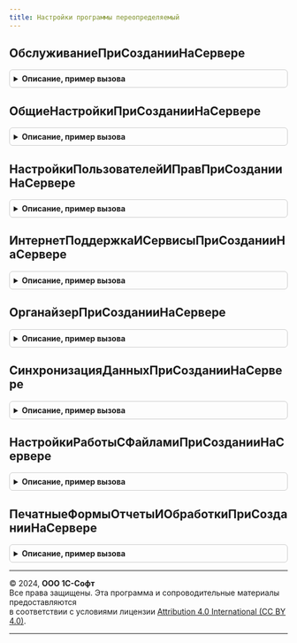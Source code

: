 ```yaml
---
title: Настройки программы переопределяемый
---
```



## ОбслуживаниеПриСозданииНаСервере
<details style="margin: 1em 0; padding: 0.5em; border: 1px solid #ccc; border-radius: 6px;">

<summary style="font-weight: bold; cursor: pointer;">Описание, пример вызова</summary>

```bsl

// Предназначена для внесения изменений в форму Обслуживание обработки
// ПанельАдминистрированияБСП без снятия формы с поддержки.
//
// Параметры:
//  Форма - ФормаКлиентскогоПриложения - для внесения изменений.
//
Процедура ОбслуживаниеПриСозданииНаСервере(Форма) Экспорт
```

Пример вызова
```bsl
НастройкиПрограммыПереопределяемый.ОбслуживаниеПриСозданииНаСервере(Форма) 
```
</details>

## ОбщиеНастройкиПриСозданииНаСервере
<details style="margin: 1em 0; padding: 0.5em; border: 1px solid #ccc; border-radius: 6px;">

<summary style="font-weight: bold; cursor: pointer;">Описание, пример вызова</summary>

```bsl

// Предназначена для внесения изменений в форму ОбщиеНастройки обработки
// ПанельАдминистрированияБСП без снятия формы с поддержки.
//
// Параметры:
//  Форма - ФормаКлиентскогоПриложения - для внесения изменений.
//
Процедура ОбщиеНастройкиПриСозданииНаСервере(Форма) Экспорт
```

Пример вызова
```bsl
НастройкиПрограммыПереопределяемый.ОбщиеНастройкиПриСозданииНаСервере(Форма) 
```
</details>

## НастройкиПользователейИПравПриСозданииНаСервере
<details style="margin: 1em 0; padding: 0.5em; border: 1px solid #ccc; border-radius: 6px;">

<summary style="font-weight: bold; cursor: pointer;">Описание, пример вызова</summary>

```bsl

// Предназначена для внесения изменений в форму Обслуживание обработки
// ПанельАдминистрированияБСП без снятия формы с поддержки.
//
// Параметры:
//  Форма - ФормаКлиентскогоПриложения - для внесения изменений.
//
Процедура НастройкиПользователейИПравПриСозданииНаСервере(Форма) Экспорт
```

Пример вызова
```bsl
НастройкиПрограммыПереопределяемый.НастройкиПользователейИПравПриСозданииНаСервере(Форма) 
```
</details>

## ИнтернетПоддержкаИСервисыПриСозданииНаСервере
<details style="margin: 1em 0; padding: 0.5em; border: 1px solid #ccc; border-radius: 6px;">

<summary style="font-weight: bold; cursor: pointer;">Описание, пример вызова</summary>

```bsl

// Предназначена для внесения изменений в форму ИнтернетПоддержкаИСервисы обработки
// ПанельАдминистрированияБСП без снятия формы с поддержки.
//
// Параметры:
//  Форма - ФормаКлиентскогоПриложения - для внесения изменений.
//
Процедура ИнтернетПоддержкаИСервисыПриСозданииНаСервере(Форма) Экспорт
```

Пример вызова
```bsl
НастройкиПрограммыПереопределяемый.ИнтернетПоддержкаИСервисыПриСозданииНаСервере(Форма) 
```
</details>

## ОрганайзерПриСозданииНаСервере
<details style="margin: 1em 0; padding: 0.5em; border: 1px solid #ccc; border-radius: 6px;">

<summary style="font-weight: bold; cursor: pointer;">Описание, пример вызова</summary>

```bsl

// Предназначена для внесения изменений в форму Органайзер обработки
// ПанельАдминистрированияБСП без снятия формы с поддержки.
//
// Параметры:
//  Форма - ФормаКлиентскогоПриложения - для внесения изменений.
//
Процедура ОрганайзерПриСозданииНаСервере(Форма) Экспорт
```

Пример вызова
```bsl
НастройкиПрограммыПереопределяемый.ОрганайзерПриСозданииНаСервере(Форма) 
```
</details>

## СинхронизацияДанныхПриСозданииНаСервере
<details style="margin: 1em 0; padding: 0.5em; border: 1px solid #ccc; border-radius: 6px;">

<summary style="font-weight: bold; cursor: pointer;">Описание, пример вызова</summary>

```bsl

// Предназначена для внесения изменений в форму СинхронизацияДанных обработки
// ПанельАдминистрированияБСП без снятия формы с поддержки.
//
// Параметры:
//  Форма - ФормаКлиентскогоПриложения - для внесения изменений.
//
Процедура СинхронизацияДанныхПриСозданииНаСервере(Форма) Экспорт
```

Пример вызова
```bsl
НастройкиПрограммыПереопределяемый.СинхронизацияДанныхПриСозданииНаСервере(Форма) 
```
</details>

## НастройкиРаботыСФайламиПриСозданииНаСервере
<details style="margin: 1em 0; padding: 0.5em; border: 1px solid #ccc; border-radius: 6px;">

<summary style="font-weight: bold; cursor: pointer;">Описание, пример вызова</summary>

```bsl

// Предназначена для внесения изменений в форму НастройкиРаботыСФайлами обработки
// ПанельАдминистрированияБСП без снятия формы с поддержки.
//
// Параметры:
//  Форма - ФормаКлиентскогоПриложения - для внесения изменений.
//
Процедура НастройкиРаботыСФайламиПриСозданииНаСервере(Форма) Экспорт
```

Пример вызова
```bsl
НастройкиПрограммыПереопределяемый.НастройкиРаботыСФайламиПриСозданииНаСервере(Форма) 
```
</details>

## ПечатныеФормыОтчетыИОбработкиПриСозданииНаСервере
<details style="margin: 1em 0; padding: 0.5em; border: 1px solid #ccc; border-radius: 6px;">

<summary style="font-weight: bold; cursor: pointer;">Описание, пример вызова</summary>

```bsl

// Предназначена для внесения изменений в форму ПечатныеФормыОтчетыИОбработки обработки
// ПанельАдминистрированияБСП без снятия формы с поддержки.
//
// Параметры:
//  Форма - ФормаКлиентскогоПриложения - для внесения изменений.
//
Процедура ПечатныеФормыОтчетыИОбработкиПриСозданииНаСервере(Форма) Экспорт
```

Пример вызова
```bsl
НастройкиПрограммыПереопределяемый.ПечатныеФормыОтчетыИОбработкиПриСозданииНаСервере(Форма) 
```
</details>

---

© 2024, **ООО 1С-Софт**  
Все права защищены. Эта программа и сопроводительные материалы предоставляются  
в соответствии с условиями лицензии [Attribution 4.0 International (CC BY 4.0)](https://creativecommons.org/licenses/by/4.0/legalcode).

---
